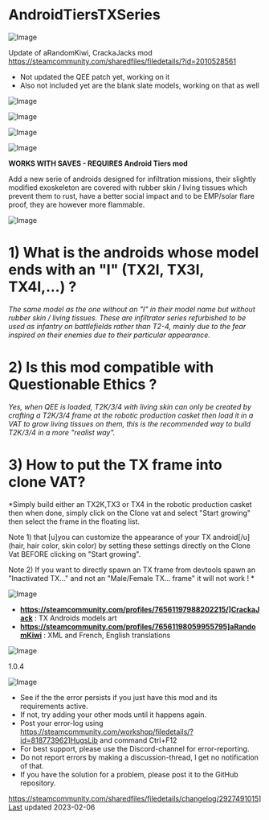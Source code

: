 # AndroidTiersTXSeries

![Image](https://i.imgur.com/buuPQel.png)

Update of aRandomKiwi, CrackaJacks mod
https://steamcommunity.com/sharedfiles/filedetails/?id=2010528561

- Not updated the QEE patch yet, working on it
- Also not included yet are the blank slate models, working on that as well

![Image](https://i.imgur.com/pufA0kM.png)

	
![Image](https://i.imgur.com/Z4GOv8H.png)

![Image](https://i.imgur.com/TEBxhcE.jpg)


![Image](https://i.imgur.com/NosON0p.jpg)


**WORKS WITH SAVES - REQUIRES Android Tiers mod**
  
Add a new serie of androids designed for infiltration missions, their slightly modified exoskeleton are covered with rubber skin / living tissues which prevent them to rust, have a better social impact and to be EMP/solar flare proof, they are however more flammable.

![Image](https://i.imgur.com/fMByeKQ.jpg)


# 1) What is the androids whose model ends with an "I" (TX2I, TX3I, TX4I,...) ?

*The same model as the one without an "I" in their model name but without rubber skin / living tissues. These are infiltrator series refurbished to be used as infantry on battlefields rather than T2-4, mainly due to the fear inspired on their enemies due to their particular appearance.*

# 2) Is this mod compatible with Questionable Ethics ?

*Yes, when QEE is loaded, T2K/3/4 with living skin can only be created by crafting a T2K/3/4 frame at the robotic production casket then load it in a VAT to grow living tissues on them, this is the recommended way to build T2K/3/4 in a more "realist way".*

# 3) How to put the TX frame into clone VAT?

*Simply build either an TX2K,TX3 or TX4 in the robotic production casket then when done, simply click on the Clone vat and select "Start growing" then select the frame in the floating list.

Note 1) that [u]you can customize the appearance of your TX android[/u] (hair, hair color, skin color) by setting these settings directly on the Clone Vat BEFORE clicking on "Start growing".

Note 2) If you want to directly spawn an TX frame from devtools spawn an "Inactivated TX..." and not an "Male/Female TX... frame" it will not work !
*

![Image](https://i.imgur.com/QAWWSjm.jpg)



- **https://steamcommunity.com/profiles/76561197988202215/]CrackaJack** : TX Androids  models art
- **https://steamcommunity.com/profiles/76561198059955795]aRandomKiwi** : XML and French, English translations



![Image](https://i.imgur.com/L4bhibV.jpg)


1.0.4
	
![Image](https://i.imgur.com/PwoNOj4.png)



-  See if the the error persists if you just have this mod and its requirements active.
-  If not, try adding your other mods until it happens again.
-  Post your error-log using https://steamcommunity.com/workshop/filedetails/?id=818773962]HugsLib and command Ctrl+F12
-  For best support, please use the Discord-channel for error-reporting.
-  Do not report errors by making a discussion-thread, I get no notification of that.
-  If you have the solution for a problem, please post it to the GitHub repository.


https://steamcommunity.com/sharedfiles/filedetails/changelog/2927491015]Last updated 2023-02-06

